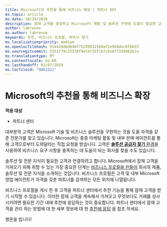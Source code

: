 ```yaml
---
title: Microsoft의 추천을 통해 비즈니스 확장 | 파트너 센터
ms.topic: article
ms.date: 10/29/2018
description: 잠재 고객을 생성하고 Microsoft 제품 및 솔루션 구현에 도움이 필요한 고객과 관계를 구축하세요.
author: labrenne
ms.author: labrenne
keywords: 추천, 비즈니스 프로필, 파트너 찾기
ms.localizationpriority: medium
ms.openlocfilehash: 914439dbd6d0f75299931569af2e9d4dec0fbb55
ms.sourcegitcommit: 5251779c33378f9ef4735fcb7c91877339462b1e
ms.translationtype: MT
ms.contentlocale: ko-KR
ms.lasthandoff: 02/07/2019
ms.locfileid: "9062321"
---
```

<!-- FWLink:  https://go.microsoft.com/fwlink/?linkid=849775 (top of page) -->

# <a name="grow-your-business-with-referrals-from-microsoft"></a>Microsoft의 추천을 통해 비즈니스 확장

**적용 대상**

-  파트너 센터

대부분의 고객은 Microsoft 기술 및 비즈니스 솔루션을 구현하는 것을 도울 자격을 갖춘 전문가를 찾고 있습니다. Microsoft는 종종 마케팅 활동 및 내부 판매 에이전트를 통해 고객으로부터 도와달라는 직접 요청을 받습니다. 고객은 [**솔루션 공급자 찾기** 환경](https://www.microsoft.com/solution-providers/search)을 사용하여 비즈니스 요구 사항을 충족하는 데 도움이 되는 회사를 찾을 수도 있습니다. 

솔루션 및 전문 지식이 필요한 고객과 연결하려고 합니다. Microsoft에서 잠재 고객을 가져오기 위해 취할 수 있는 가장 중요한 단계는 [비즈니스 프로필을 만들어](create-a-marketing-profile.md) 회사의 제품, 솔루션 및 전문 지식을 소개하는 것입니다. 비즈니스 프로필은 고객 및 내부 Microsoft 영업 에이전트가 자격을 갖춘 파트너를 검색하는 모든 위치에 나열됩니다. 

 비즈니스 프로필을 게시 한 후 고객을 파트너 센터에서 추천 기능을 통해 잠재 고객을 받기 시작할 수 있습니다. 이러한 잠재 고객을 계속해서 가져오고 무엇보다도 거래를 성사시키려면 필요한 기간 내에 추천에 응답하는 것이 중요합니다. 파트너 센터에서 잠재 고객을 관리 하는 방법에 대 한 세부 정보에 대 한 [추천에 응답](responding-to-referrals.md) 을 참조 하세요.  

행운을 빕니다!

<!-- 
*  [Analyze your business profile](analyze-your-marketing-profile.md) Regularly review and optimize your business profile to make sure you’re getting in front of your target customers.
-->
